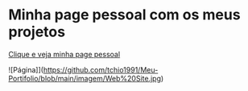 # Minha page pessoal com os meus projetos

[Clique e veja minha page pessoal](https://tchio1991.github.io/Meu-Portifolio/) 

![Página]](https://github.com/tchio1991/Meu-Portifolio/blob/main/imagem/Web%20Site.jpg)

